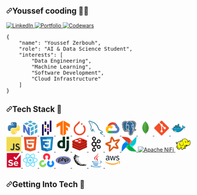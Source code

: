<article class="markdown-body entry-content container-lg f5" itemprop="text">
    <h1 dir="auto"><a id="user-content-youssef-cooding-" class="anchor" aria-hidden="true" tabindex="-1" href="#youssef-cooding-"><svg class="octicon octicon-link" viewBox="0 0 16 16" version="1.1" width="16" height="16" aria-hidden="true"><path d="m7.775 3.275 1.25-1.25a3.5 3.5 0 1 1 4.95 4.95l-2.5 2.5a3.5 3.5 0 0 1-4.95 0 .751.751 0 0 1 .018-1.042.751.751 0 0 1 1.042-.018 1.998 1.998 0 0 0 2.83 0l2.5-2.5a2.002 2.002 0 0 0-2.83-2.83l-1.25 1.25a.751.751 0 0 1-1.042-.018.751.751 0 0 1-.018-1.042Zm-4.69 9.64a1.998 1.998 0 0 0 2.83 0l1.25-1.25a.751.751 0 0 1 1.042.018.751.751 0 0 1 .018 1.042l-1.25 1.25a3.5 3.5 0 1 1-4.95-4.95l2.5-2.5a3.5 3.5 0 0 1 4.95 0 .751.751 0 0 1-.018 1.042.751.751 0 0 1-1.042.018 1.998 1.998 0 0 0-2.83 0l-2.5 2.5a1.998 1.998 0 0 0 0 2.83Z"></path></svg></a>Youssef cooding 👨‍💻&zwj;</h1>
    <p dir="auto">
        <a href="https://www.linkedin.com/in/youssef-zerbouh/" rel="nofollow">
            <img alt="LinkedIn" src="https://img.shields.io/badge/LinkedIn-youssef__zerbouh-blue?style=flat&logo=linkedin&logoColor=white" style="max-width: 100%;">
        </a>
        <a href="https://portfolioy-bab0edf7c7fb.herokuapp.com/" rel="nofollow">
            <img alt="Portfolio" src="https://img.shields.io/badge/Portfolio-Website-black?style=flat&logo=aboutdotme&logoColor=white" style="max-width: 100%;">
        </a>
        <a href="#########" rel="nofollow">
            <img alt="Codewars" src="https://www.codewars.com/users/Youssefzrr/badges/micro" style="max-width: 100%;">
        </a>
    </p>
    <div class="highlight highlight-source-json notranslate position-relative overflow-auto" dir="auto">
        <pre>{
    "name": "Youssef Zerbouh",
    "role": "AI & Data Science Student",
    "interests": [
        "Data Engineering",
        "Machine Learning",
        "Software Development",
        "Cloud Infrastructure"
    ]
}</pre>
    </div>
    <h2 dir="auto"><a id="user-content-tech-stack-" class="anchor" aria-hidden="true" tabindex="-1" href="#tech-stack-"><svg class="octicon octicon-link" viewBox="0 0 16 16" version="1.1" width="16" height="16" aria-hidden="true"><path d="m7.775 3.275 1.25-1.25a3.5 3.5 0 1 1 4.95 4.95l-2.5 2.5a3.5 3.5 0 0 1-4.95 0 .751.751 0 0 1 .018-1.042.751.751 0 0 1 1.042-.018 1.998 1.998 0 0 0 2.83 0l2.5-2.5a2.002 2.002 0 0 0-2.83-2.83l-1.25 1.25a.751.751 0 0 1-1.042-.018.751.751 0 0 1-.018-1.042Zm-4.69 9.64a1.998 1.998 0 0 0 2.83 0l1.25-1.25a.751.751 0 0 1 1.042.018.751.751 0 0 1 .018 1.042l-1.25 1.25a3.5 3.5 0 1 1-4.95-4.95l2.5-2.5a3.5 3.5 0 0 1 4.95 0 .751.751 0 0 1-.018 1.042.751.751 0 0 1-1.042.018 1.998 1.998 0 0 0-2.83 0l-2.5 2.5a1.998 1.998 0 0 0 0 2.83Z"></path></svg></a>Tech Stack 🥞</h2>
    <p dir="auto">
        <a target="_blank" rel="noopener noreferrer nofollow" href="https://raw.githubusercontent.com/devicons/devicon/master/icons/python/python-original.svg">
            <img src="https://raw.githubusercontent.com/devicons/devicon/master/icons/python/python-original.svg" alt="Python" width="40" height="40">
        </a>
        <a target="_blank" rel="noopener noreferrer nofollow" href="https://raw.githubusercontent.com/devicons/devicon/master/icons/numpy/numpy-original.svg">
            <img src="https://raw.githubusercontent.com/devicons/devicon/master/icons/numpy/numpy-original.svg" alt="NumPy" width="40" height="40">
        </a>
        <a target="_blank" rel="noopener noreferrer nofollow" href="https://raw.githubusercontent.com/devicons/devicon/master/icons/pandas/pandas-original.svg">
            <img src="https://raw.githubusercontent.com/devicons/devicon/master/icons/pandas/pandas-original.svg" alt="Pandas" width="40" height="40">
        </a>
        <a target="_blank" rel="noopener noreferrer nofollow" href="https://raw.githubusercontent.com/devicons/devicon/master/icons/tensorflow/tensorflow-original.svg">
            <img src="https://raw.githubusercontent.com/devicons/devicon/master/icons/tensorflow/tensorflow-original.svg" alt="TensorFlow" width="40" height="40">
        </a>
        <a target="_blank" rel="noopener noreferrer nofollow" href="https://raw.githubusercontent.com/devicons/devicon/master/icons/pytorch/pytorch-original.svg">
            <img src="https://raw.githubusercontent.com/devicons/devicon/master/icons/pytorch/pytorch-original.svg" alt="PyTorch" width="40" height="40">
        </a>
        <a target="_blank" rel="noopener noreferrer nofollow" href="https://raw.githubusercontent.com/devicons/devicon/master/icons/mysql/mysql-original.svg">
            <img src="https://raw.githubusercontent.com/devicons/devicon/master/icons/mysql/mysql-original.svg" alt="MySQL" width="40" height="40">
        </a>
        <a target="_blank" rel="noopener noreferrer nofollow" href="https://raw.githubusercontent.com/devicons/devicon/master/icons/googlecloud/googlecloud-original.svg">
            <img src="https://raw.githubusercontent.com/devicons/devicon/master/icons/googlecloud/googlecloud-original.svg" alt="Google Cloud Platform" width="40" height="40">
        </a>
        <a target="_blank" rel="noopener noreferrer nofollow" href="https://raw.githubusercontent.com/devicons/devicon/master/icons/postgresql/postgresql-original.svg">
            <img src="https://raw.githubusercontent.com/devicons/devicon/master/icons/postgresql/postgresql-original.svg" alt="PostgreSQL" width="40" height="40">
        </a>
        <a target="_blank" rel="noopener noreferrer nofollow" href="https://raw.githubusercontent.com/devicons/devicon/master/icons/mongodb/mongodb-original.svg">
            <img src="https://raw.githubusercontent.com/devicons/devicon/master/icons/mongodb/mongodb-original.svg" alt="MongoDB" width="40" height="40">
        </a>
        <a target="_blank" rel="noopener noreferrer nofollow" href="https://raw.githubusercontent.com/devicons/devicon/master/icons/git/git-original.svg">
            <img src="https://raw.githubusercontent.com/devicons/devicon/master/icons/git/git-original.svg" alt="Git" width="40" height="40">
        </a>
        <a target="_blank" rel="noopener noreferrer nofollow" href="https://raw.githubusercontent.com/devicons/devicon/master/icons/docker/docker-original.svg">
            <img src="https://raw.githubusercontent.com/devicons/devicon/master/icons/docker/docker-original.svg" alt="Docker" width="40" height="40">
        </a>
        <a target="_blank" rel="noopener noreferrer nofollow" href="https://raw.githubusercontent.com/devicons/devicon/master/icons/javascript/javascript-original.svg">
            <img src="https://raw.githubusercontent.com/devicons/devicon/master/icons/javascript/javascript-original.svg" alt="JavaScript" width="40" height="40">
        </a>
        <a target="_blank" rel="noopener noreferrer nofollow" href="https://raw.githubusercontent.com/devicons/devicon/master/icons/html5/html5-original.svg">
            <img src="https://raw.githubusercontent.com/devicons/devicon/master/icons/html5/html5-original.svg" alt="HTML5" width="40" height="40">
        </a>
        <a target="_blank" rel="noopener noreferrer nofollow" href="https://raw.githubusercontent.com/devicons/devicon/master/icons/css3/css3-original.svg">
            <img src="https://raw.githubusercontent.com/devicons/devicon/master/icons/css3/css3-original.svg" alt="CSS3" width="40" height="40">
        </a>
        <a target="_blank" rel="noopener noreferrer nofollow" href="https://raw.githubusercontent.com/devicons/devicon/master/icons/django/django-plain.svg">
            <img src="https://raw.githubusercontent.com/devicons/devicon/master/icons/django/django-plain.svg" alt="Django" width="40" height="40">
        </a>
        <a target="_blank" rel="noopener noreferrer nofollow" href="https://raw.githubusercontent.com/devicons/devicon/master/icons/redis/redis-original.svg">
            <img src="https://raw.githubusercontent.com/devicons/devicon/master/icons/redis/redis-original.svg" alt="Redis" width="40" height="40">
        </a>
        <a target="_blank" rel="noopener noreferrer nofollow" href="https://raw.githubusercontent.com/devicons/devicon/master/icons/apachekafka/apachekafka-original.svg">
            <img src="https://raw.githubusercontent.com/devicons/devicon/master/icons/apachekafka/apachekafka-original.svg" alt="Apache Kafka" width="40" height="40">
        </a>
        <a target="_blank" rel="noopener noreferrer nofollow" href="https://raw.githubusercontent.com/devicons/devicon/master/icons/apachespark/apachespark-original.svg">
            <img src="https://raw.githubusercontent.com/devicons/devicon/master/icons/apachespark/apachespark-original.svg" alt="Apache Spark" width="40" height="40">
        </a>
        <a target="_blank" rel="noopener noreferrer nofollow" href="https://raw.githubusercontent.com/devicons/devicon/master/icons/apacheairflow/apacheairflow-original.svg">
            <img src="https://raw.githubusercontent.com/devicons/devicon/master/icons/apacheairflow/apacheairflow-original.svg" alt="Apache Airflow" width="40" height="40">
        </a>
        <a target="_blank" rel="noopener noreferrer nofollow" href="https://svn.apache.org/repos/asf/comdev/project-logos/originals/nifi.svg">
            <img src="https://svn.apache.org/repos/asf/comdev/project-logos/originals/nifi.svg" alt="Apache NiFi" width="40" height="40">
        </a>
        <a target="_blank" rel="noopener noreferrer nofollow" href="https://raw.githubusercontent.com/devicons/devicon/master/icons/hadoop/hadoop-original.svg">
            <img src="https://raw.githubusercontent.com/devicons/devicon/master/icons/hadoop/hadoop-original.svg" alt="Hadoop" width="40" height="40">
        </a>
        <a target="_blank" rel="noopener noreferrer nofollow" href="https://raw.githubusercontent.com/devicons/devicon/master/icons/selenium/selenium-original.svg">
            <img src="https://raw.githubusercontent.com/devicons/devicon/master/icons/selenium/selenium-original.svg" alt="Selenium" width="40" height="40">
        </a>
        <a target="_blank" rel="noopener noreferrer nofollow" href="https://raw.githubusercontent.com/devicons/devicon/master/icons/react/react-original.svg">
            <img src="https://raw.githubusercontent.com/devicons/devicon/master/icons/react/react-original.svg" alt="React" width="40" height="40">
        </a>
        <a target="_blank" rel="noopener noreferrer nofollow" href="https://raw.githubusercontent.com/devicons/devicon/master/icons/opencv/opencv-original.svg">
            <img src="https://raw.githubusercontent.com/devicons/devicon/master/icons/opencv/opencv-original.svg" alt="OpenCV" width="40" height="40">
        </a>
        <a target="_blank" rel="noopener noreferrer nofollow" href="https://raw.githubusercontent.com/devicons/devicon/master/icons/php/php-original.svg">
            <img src="https://raw.githubusercontent.com/devicons/devicon/master/icons/php/php-original.svg" alt="PHP" width="40" height="40">
        </a>
        <a target="_blank" rel="noopener noreferrer nofollow" href="https://raw.githubusercontent.com/devicons/devicon/master/icons/flask/flask-original.svg">
            <img src="https://raw.githubusercontent.com/devicons/devicon/master/icons/flask/flask-original.svg" alt="Flask" width="40" height="40">
        </a>
        <a target="_blank" rel="noopener noreferrer nofollow" href="https://raw.githubusercontent.com/devicons/devicon/master/icons/java/java-original.svg">
            <img src="https://raw.githubusercontent.com/devicons/devicon/master/icons/java/java-original.svg" alt="Java" width="40" height="40">
        </a>
        <a target="_blank" rel="noopener noreferrer nofollow" href="https://raw.githubusercontent.com/devicons/devicon/master/icons/amazonwebservices/amazonwebservices-original-wordmark.svg">
            <img src="https://raw.githubusercontent.com/devicons/devicon/master/icons/amazonwebservices/amazonwebservices-original-wordmark.svg" alt="AWS" width="40" height="40">
        </a>
    </p>
    <h2 dir="auto"><a id="user-content-getting-into-tech-" class="anchor" aria-hidden="true" tabindex="-1" href="#getting-into-tech-"><svg class="octicon octicon-link" viewBox="0 0 16 16" version="1.1" width="16" height="16" aria-hidden="true"><path d="m7.775 3.275 1.25-1.25a3.5 3.5 0 1 1 4.95 4.95l-2.5 2.5a3.5 3.5 0 0 1-4.95 0 .751.751 0 0 1 .018-1.042.751.751 0 0 1 1.042-.018 1.998 1.998 0 0 0 2.83 0l2.5-2.5a2.002 2.002 0 0 0-2.83-2.83l-1.25 1.25a.751.751 0 0 1-1.042-.018.751.751 0 0 1-.018-1.042Zm-4.69 9.64a1.998 1.998 0 0 0 2.83 0l1.25-1.25a.751.751 0 0 1 1.042.018.751.751 0 0 1 .018 1.042l-1.25 1.25a3.5 3.5 0 1 1-4.95-4.95l2.5-2.5a3.5 3.5 0 0 1 4.95 0 .751.751 0 0 1-.018 1.042.751.751 0 0 1-1.042.018 1.998 1.998 0 0 0-2.83 0l-2.5 2.5a1.998 1.998 0 0 0 0 2.83Z"></path></svg></a>Getting Into Tech 🤖</h2>
    <p dir="auto"></p>
</article>
